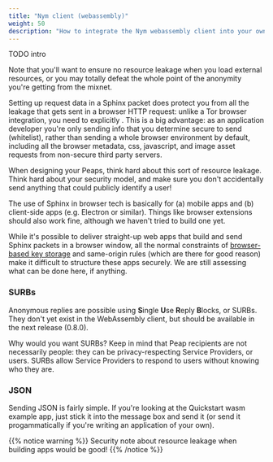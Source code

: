 ```yaml
---
title: "Nym client (webassembly)"
weight: 50
description: "How to integrate the Nym webassembly client into your own applications to enable strong privacy for your users"
---
```


TODO intro

Note that you'll want to ensure no resource leakage when you load external resources, or you may totally defeat the whole point of the anonymity you're getting from the mixnet. 

Setting up request data in a Sphinx packet does protect you from all the leakage that gets sent in a browser HTTP request: unlike a Tor browser integration, you need to explicitly . This is a big advantage: as an application developer you're only sending info that you determine secure to send (whitelist), rather than sending a whole browser environment by default, including all the browser metadata, css, javascript, and image asset requests from non-secure third party servers. 

When designing your Peaps, think hard about this sort of resource leakage. Think hard about your security model, and make sure you don't accidentally send anything that could publicly identify a user!

The use of Sphinx in browser tech is basically for (a) mobile apps and (b) client-side apps (e.g. Electron or similar). Things like browser extensions should also work fine, although we haven't tried to build one yet.

While it's possible to deliver straight-up web apps that build and send Sphinx packets in a browser window, all the normal constraints of [browser-based key storage](https://pomcor.com/2017/06/02/keys-in-browser/) and same-origin rules (which are there for good reason) make it difficult to structure these apps securely. We are still assessing what can be done here, if anything.

### SURBs

Anonymous replies are possible using **S**ingle **U**se **R**eply **B**locks, or SURBs. They don't yet exist in the WebAssembly client, but should be available in the next release (0.8.0).

Why would you want SURBs? Keep in mind that Peap recipients are not necessarily people: they can be privacy-respecting Service Providers, or users. SURBs allow Service Providers to respond to users without knowing who they are. 

### JSON

Sending JSON is fairly simple. If you're looking at the Quickstart wasm example app, just stick it into the message box and send it (or send it progammatically if you're writing an application of your own).

{{% notice warning %}}
Security note about resource leakage when building apps would be good!
{{% /notice %}}
